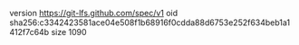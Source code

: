 version https://git-lfs.github.com/spec/v1
oid sha256:c3342423581ace04e508f1b68916f0cdda88d6753e252f634beb1a1412f7c64b
size 1090
